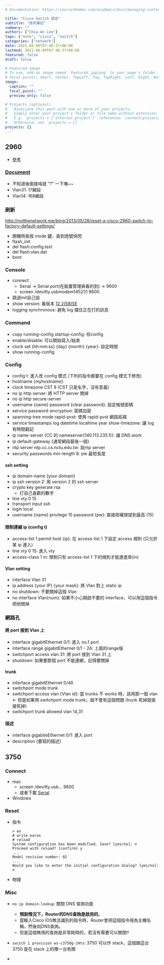 ```yaml
---
# Documentation: https://sourcethemes.com/academic/docs/managing-content/

title: "Cisco Switch 設定"
subtitle: "技術筆記"
summary: ""
authors: ["Chia-An Lee"]
tags: ["note", "cisco", "switch"]
categories: ["network"]
date: 2021-08-09T07:48:37+08:00
lastmod: 2021-08-09T07:48:37+08:00
featured: false
draft: false

# Featured image
# To use, add an image named `featured.jpg/png` to your page's folder.
# Focal points: Smart, Center, TopLeft, Top, TopRight, Left, Right, BottomLeft, Bottom, BottomRight.
image:
  caption: ""
  focal_point: ""
  preview_only: false

# Projects (optional).
#   Associate this post with one or more of your projects.
#   Simply enter your project's folder or file name without extension.
#   E.g. `projects = ["internal-project"]` references `content/project/deep-learning/index.md`.
#   Otherwise, set `projects = []`.
projects: []
---
```



## 2960

- [參考](https://hackmd.io/wej6-Ia8T3isStv2cd7cDA)

### [Document](https://www.cisco.com/c/en/us/support/switches/catalyst-2960-series-switches/products-installation-and-configuration-guides-list.html#anchor411)
- 不知道後面接啥就 "?" 一下嚕~~
- Vlan31: 17網段
- Vlan14: 168網段

### 刷新
http://notthenetwork.me/blog/2013/05/28/reset-a-cisco-2960-switch-to-factory-default-settings/
- 開機時長按 mode 鍵，直到燈號快閃
- flash_init
- del flash:config.text
- del flash:vlan.dat
- boot

### Console
- connect
    - Serial -> Serial port(在裝置管理員看的到) -> 9600
    - screen /dev/tty.usbmodem145231 9600
- 跳過init自己設
- show version: 看版本 [12.2(58)SE](https://www.cisco.com/c/en/us/td/docs/switches/lan/catalyst2960/software/release/12-2_58_se/configuration/guide/2960scg.html)
- logging synchronous: 避免 log 擋住正在打的訊息

### Command
- copy running-config startup-config: 存config
- enable/disable: 可以開始寫入/結束
- clock set {hh\:mm\:ss} {day} {month} {year}: 設定時間
- show running-config

### Config
- config t: 進入改 config 模式 (下列的指令都要在 config 模式下修改)
- hostname {myhostname}
- clock timezone CST 8 (CST 只是名字，沒有意義)
- no ip http server: 將 HTTP server 關掉
- no ip http secure-server
- username {name} password {clear password}: 設定帳號密碼
- service password-encryption: 密碼加密
- spanning-tree mode rapid-pvst: 使用 rapid-pvst 網路拓樸
- service timestamps log datetime localtime year show-timezone: 讓 log 有時間戳記
- ip name-server {CC 的 nameserver(140.113.235.1)}: 讓 DNS work
- ip default-gateway {通常網段最後一個}
- ntp server ntp.cc.cs.nctu.edu.tw: 設ntp server
- security passwords min-length 8: pw 最短長度

#### ssh setting
- ip domain-name {your domain}
- ip ssh version 2: 用 version 2 的 ssh server
- crypto key generate rsa
  - 打自己喜歡的數字
- line vty 0 15
- transport input ssh
- login local
- username {name} privilege 15 password {pw}: 直接把權限提到最高 (15)
#### 限制連線 ip (config t)
- access-list 1 permit host {ip}: 在 access-list 1 下設定 access 規則 (只允許某 ip 連入)
- line vty 0 15: 進入 vty
- access-class 1 in: 限制只有 access-list 1 下的規則才能連進來(in)

#### Vlan setting
- interface Vlan 31
- ip address {your IP} {your mask}: 將 Vlan 對上 static ip
- no shutdown: 不要關掉這個 Vlan
- no interface Vlan{num}: 如果不小心開啟不要的 interface，可以用這個指令把他關掉

### 網路孔
#### 將 port 接到 Vlan 上
- interface gigabitEthernet 0/1: 進入 no.1 port
- interface range gigabitEthernet 0/1 - 24: 上面的range版
- switchport access vlan 31: 將 port 接到 Vlan 31 上
- shutdown: 如果要那個 port 不能連網，記得要關掉
#### trunk
- interface gigabitEthernet 0/48
- switchport mode trunk
- switchport access vlan {Vlan id}: 當 trunks 不 works 時，該用那一個 vlan <- 但是如果用 switchport mode trunk，就不會有這個問題 (trunk 死掉就直接死掉)
- switchport trunk allowed vlan 14,31
#### 描述
- interface gigabiteEthernet 0/1: 進入 port
- description {要寫的描述}

## 3750

### Connect
- mac
    - screen /dev/tty.usb... 9600
    - 或者下載 [Serial](https://www.decisivetactics.com/products/serial/)
- Windows

### Reset
- 指令
    ```
    > en
    # write earse
    # reload
    System configuration has been modified. Save? [yes/no]: n
    Proceed with reload? [confirm] y
    ...
    Model revision number: 02
    ...
    Would you like to enter the initial configuration dialog? [yes/no]: n
    ```
- 物理

### Misc
- `no ip domain-lookup`: 關閉 DNS 查詢功能
    - **預設情況下，Router的DNS查詢是啟用的**。
    - 當輸入Cisco IOS無法識別的指令時，Router會把這個指令視為主機名稱，然後向DNS查詢。
    - 但是這個無用的查詢是非常耗時的，若沒有需要可以關閉!!

- `switch 1 provision ws-c3750g-24ts`: 3750 可以作 stack，這個跟這台 3750 是在 stack 上的哪一台有關
- 
